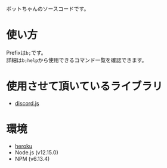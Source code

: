 ボットちゃんのソースコードです。

# 使い方  
Prefixは`b;`です。   
詳細は`b;help`から使用できるコマンド一覧を確認できます。

# 使用させて頂いているライブラリ
- [discord.js](https://github.com/discordjs/discord.js)

# 環境
- [heroku](https://jp.heroku.com/)
- Node.js (v12.15.0)
- NPM (v6.13.4)
